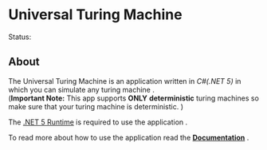 # Universal Turing Machine

Status:

## About
The Universal Turing Machine is an application written in *C\#(.NET 5)* in which you can simulate any turing machine .<br>
(**Important Note:** This app supports **ONLY** **deterministic** turing machines so make sure that your turing machine is deterministic. )

The [.NET 5 Runtime](https://dotnet.microsoft.com/download/dotnet/5.0/runtime) is required to use the application .

To read more about how to use the application read the [**Documentation**](Documentation.pdf) .

